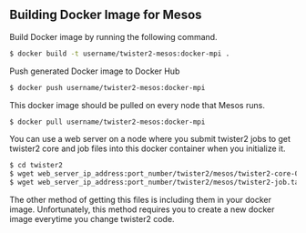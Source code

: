 ## Building Docker Image for Mesos

Build Docker image by running the following command.

```bash
$ docker build -t username/twister2-mesos:docker-mpi .
```

Push generated Docker image to Docker Hub
```bash
$ docker push username/twister2-mesos:docker-mpi
```

This docker image should be pulled on every node that Mesos runs.
```bash
$ docker pull username/twister2-mesos:docker-mpi
```

You can use a web server on a node where you submit twister2 jobs to get
twister2 core and job files into this docker container when you initialize it.

```bash
$ cd twister2
$ wget web_server_ip_address:port_number/twister2/mesos/twister2-core-0.6.0.tar.gz
$ wget web_server_ip_address:port_number/twister2/mesos/twister2-job.tar.gz
```

The other method of getting this files is including them in your docker image.
Unfortunately, this method requires you to create a new docker image everytime
you change twister2 code.

